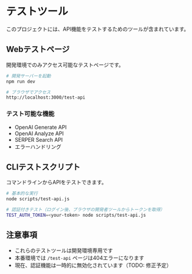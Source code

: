 # テストツール

このプロジェクトには、API機能をテストするためのツールが含まれています。

## Webテストページ

開発環境でのみアクセス可能なテストページです。

```bash
# 開発サーバーを起動
npm run dev

# ブラウザでアクセス
http://localhost:3000/test-api
```

### テスト可能な機能
- OpenAI Generate API
- OpenAI Analyze API
- SERPER Search API
- エラーハンドリング

## CLIテストスクリプト

コマンドラインからAPIをテストできます。

```bash
# 基本的な実行
node scripts/test-api.js

# 認証付きテスト（ログイン後、ブラウザの開発者ツールからトークンを取得）
TEST_AUTH_TOKEN=<your-token> node scripts/test-api.js
```

## 注意事項

- これらのテストツールは開発環境専用です
- 本番環境では `/test-api` ページは404エラーになります
- 現在、認証機能は一時的に無効化されています（TODO: 修正予定）
